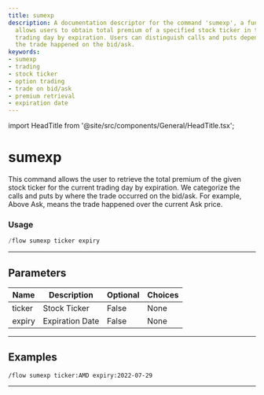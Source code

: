 ```yaml
---
title: sumexp
description: A documentation descriptor for the command 'sumexp', a function which
  allows users to obtain total premium of a specified stock ticker in the current
  trading day by expiration. Users can distinguish calls and puts depending on where
  the trade happened on the bid/ask.
keywords:
- sumexp
- trading
- stock ticker
- option trading
- trade on bid/ask
- premium retrieval
- expiration date
---
```


import HeadTitle from '@site/src/components/General/HeadTitle.tsx';

<HeadTitle title="sumexp - Flow - Discord - Reference | OpenBB Bot Docs" />

# sumexp

This command allows the user to retrieve the total premium of the given stock ticker for the current trading day by expiration. We categorize the calls and puts by where the trade occurred on the bid/ask. For example, Above Ask, means the trade happened over the current Ask price.

### Usage

```python wordwrap
/flow sumexp ticker expiry
```

---

## Parameters

| Name | Description | Optional | Choices |
| ---- | ----------- | -------- | ------- |
| ticker | Stock Ticker | False | None |
| expiry | Expiration Date | False | None |


---

## Examples

```
/flow sumexp ticker:AMD expiry:2022-07-29
```

---

